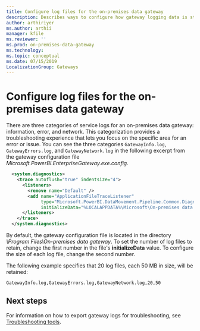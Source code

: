 ```yaml
---
title: Configure log files for the on-premises data gateway
description: Describes ways to configure how gateway logging data is stored.
author: arthiriyer
ms.author: arthii
manager: kfile
ms.reviewer: ''
ms.prod: on-premises-data-gateway
ms.technology:
ms.topic: conceptual
ms.date: 07/15/2019
LocalizationGroup: Gateways 
---
```


# Configure log files for the on-premises data gateway

There are three categories of service logs for an on-premises data gateway: information, error, and network. This categorization provides a troubleshooting experience that lets you focus on the specific area for an error or issue. You can see the three categories `GatewayInfo.log`, `GatewayErrors.log`, and `GatewayNetwork.log` in the following excerpt from the gateway configuration file *Microsoft.PowerBI.EnterpriseGateway.exe.config*.

```xml
  <system.diagnostics>
    <trace autoflush="true" indentsize="4">
      <listeners>
        <remove name="Default" />
        <add name="ApplicationFileTraceListener"
             type="Microsoft.PowerBI.DataMovement.Pipeline.Common.Diagnostics.RotatableFilesManagerTraceListener, Microsoft.PowerBI.DataMovement.Pipeline.Common"
             initializeData="%LOCALAPPDATA%\Microsoft\On-premises data gateway\,GatewayInfo.log,GatewayErrors.log,GatewayNetwork.log,20,50" />
      </listeners>
    </trace>
  </system.diagnostics>
```

By default, the gateway configuration file is located in the directory *\Program Files\On-premises data gateway*. To set the number of log files to retain, change the first number in the file's **initializeData** value. To configure the size of each log file, change the second number.

The following example specifies that 20 log files, each 50 MB in size, will be retained:

 `GatewayInfo.log,GatewayErrors.log,GatewayNetwork.log,20,50`

## Next steps

For information on how to export gateway logs for troubleshooting, see [Troubleshooting tools](service-gateway-tshoot.md#troubleshooting-tools).
